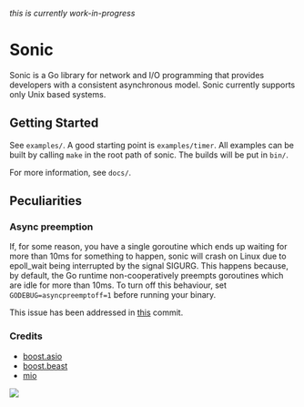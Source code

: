 *this is currently work-in-progress*

# Sonic
Sonic is a Go library for network and I/O programming that provides developers with a consistent asynchronous model. Sonic currently supports only Unix based systems.

## Getting Started
See `examples/`. A good starting point is `examples/timer`. All examples can be built by calling `make` in the root path of sonic. The builds will be put in `bin/`.

For more information, see `docs/`.

## Peculiarities
### Async preemption
If, for some reason, you have a single goroutine which ends up waiting for more than 10ms for something to happen, sonic will crash on Linux due to epoll_wait being interrupted by the signal SIGURG. This happens because, by default, the Go runtime non-cooperatively preempts goroutines which are idle for more than 10ms. To turn off this behaviour, set `GODEBUG=asyncpreemptoff=1` before running your binary.

This issue has been addressed in [this](https://github.com/talostrading/sonic/commit/d59145deb86647460abd9e85eddbdb03f50e2b01) commit.

### Credits
- [boost.asio](https://www.boost.org/doc/libs/1_75_0/doc/html/boost_asio.html)
- [boost.beast](https://github.com/boostorg/beast)
- [mio](https://github.com/tokio-rs/mio)

![](https://c.tenor.com/OTDlqAguqpEAAAAi/sonic-running.gif)
